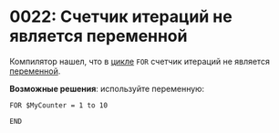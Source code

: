# 0022: Cчетчик итераций не является переменной

Компилятор нашел, что в [цикле](../../coding/loops.md#for-end) `FOR` счетчик итераций не является [переменной](../../coding/variables.md).

**Возможные решения**: используйте переменную:

```text
FOR $MyCounter = 1 to 10

END
```

